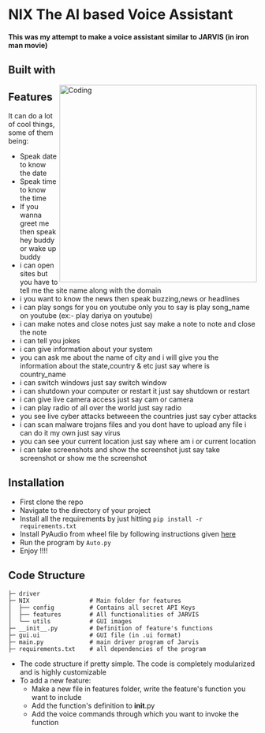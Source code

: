 # NIX The AI based Voice Assistant

#### This was my attempt to make a voice assistant similar to JARVIS (in iron man movie)

## Built with

<img align="right" alt="Coding" width="400" src="https://cdn.activestate.com/wp-content/uploads/2021/12/python-coding-mistakes.jpg">



## Features
It can do a lot of cool things, some of them being:

- Speak date to know the date
- Speak time to know the time
- If you wanna greet me then speak hey buddy or wake up buddy
- i can open sites but you have to tell me the site name along with the domain
- i you want to know the news then speak buzzing,news or headlines
- i can play songs for you on youtube only you to say is play song_name on youtube (ex:- play dariya on youtube)
- i can make notes and close notes just say make a note to note and close the note 
- i can tell you jokes
- i can give information about your system
- you can ask me about the name of city and i will give you the information about the state,country & etc just say where is country_name
- i can switch windows just say switch window
- i can shutdown your computer or restart it just say shutdown or restart
- i can give live camera access just say cam or camera
- i can play radio of all over the world just say radio
- you see live cyber attacks betweeen the countries just say cyber attacks
- i can scan malware trojans files and you dont have to upload any file i can do it my own just say virus
- you can see your current location just say where am i or current location
- i can take screenshots and show the screenshot just say take screenshot or show me the screenshot
    

## Installation

- First clone the repo
- Navigate to the directory of your project
- Install all the requirements by just hitting ``` pip install -r requirements.txt ```
- Install PyAudio from wheel file by following instructions given [here](https://stackoverflow.com/a/55630212)
- Run the program by ``` Auto.py ```
- Enjoy !!!!

## Code Structure


    ├─ driver
    ├─ NIX                 # Main folder for features 
    │  ├── config          # Contains all secret API Keys
    │  ├── features        # All functionalities of JARVIS 
    │  └── utils           # GUI images
    ├─ __init__.py         # Definition of feature's functions
    ├─ gui.ui              # GUI file (in .ui format)
    ├─ main.py             # main driver program of Jarvis
    ├─ requirements.txt    # all dependencies of the program

- The code structure if pretty simple. The code is completely modularized and is highly customizable
- To add a new feature:
  -  Make a new file in features folder, write the feature's function you want to include
  - Add the function's definition to __init__.py
  - Add the voice commands through which you want to invoke the function
